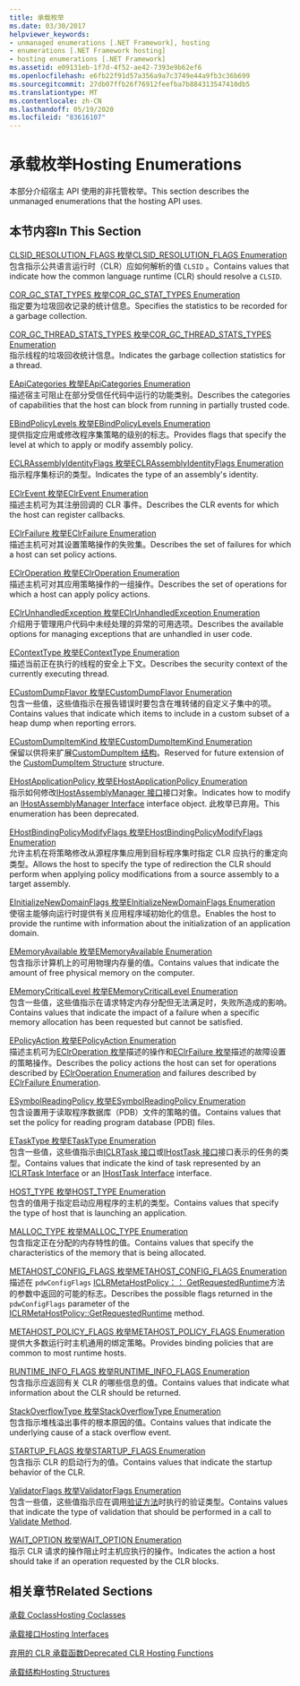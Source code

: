 ```yaml
---
title: 承载枚举
ms.date: 03/30/2017
helpviewer_keywords:
- unmanaged enumerations [.NET Framework], hosting
- enumerations [.NET Framework hosting]
- hosting enumerations [.NET Framework]
ms.assetid: e09131eb-1f7d-4f52-ae42-7393e9b62ef6
ms.openlocfilehash: e6fb22f91d57a356a9a7c3749e44a9fb3c36b699
ms.sourcegitcommit: 27db07ffb26f76912feefba7b884313547410db5
ms.translationtype: MT
ms.contentlocale: zh-CN
ms.lasthandoff: 05/19/2020
ms.locfileid: "83616107"
---
```

# <a name="hosting-enumerations"></a><span data-ttu-id="3f4ca-102">承载枚举</span><span class="sxs-lookup"><span data-stu-id="3f4ca-102">Hosting Enumerations</span></span>
<span data-ttu-id="3f4ca-103">本部分介绍宿主 API 使用的非托管枚举。</span><span class="sxs-lookup"><span data-stu-id="3f4ca-103">This section describes the unmanaged enumerations that the hosting API uses.</span></span>  
  
## <a name="in-this-section"></a><span data-ttu-id="3f4ca-104">本节内容</span><span class="sxs-lookup"><span data-stu-id="3f4ca-104">In This Section</span></span>  
 [<span data-ttu-id="3f4ca-105">CLSID_RESOLUTION_FLAGS 枚举</span><span class="sxs-lookup"><span data-stu-id="3f4ca-105">CLSID_RESOLUTION_FLAGS Enumeration</span></span>](clsid-resolution-flags-enumeration.md)  
 <span data-ttu-id="3f4ca-106">包含指示公共语言运行时（CLR）应如何解析的值 `CLSID` 。</span><span class="sxs-lookup"><span data-stu-id="3f4ca-106">Contains values that indicate how the common language runtime (CLR) should resolve a `CLSID`.</span></span>  
  
 [<span data-ttu-id="3f4ca-107">COR_GC_STAT_TYPES 枚举</span><span class="sxs-lookup"><span data-stu-id="3f4ca-107">COR_GC_STAT_TYPES Enumeration</span></span>](cor-gc-stat-types-enumeration.md)  
 <span data-ttu-id="3f4ca-108">指定要为垃圾回收记录的统计信息。</span><span class="sxs-lookup"><span data-stu-id="3f4ca-108">Specifies the statistics to be recorded for a garbage collection.</span></span>  
  
 [<span data-ttu-id="3f4ca-109">COR_GC_THREAD_STATS_TYPES 枚举</span><span class="sxs-lookup"><span data-stu-id="3f4ca-109">COR_GC_THREAD_STATS_TYPES Enumeration</span></span>](cor-gc-thread-stats-types-enumeration.md)  
 <span data-ttu-id="3f4ca-110">指示线程的垃圾回收统计信息。</span><span class="sxs-lookup"><span data-stu-id="3f4ca-110">Indicates the garbage collection statistics for a thread.</span></span>  
  
 [<span data-ttu-id="3f4ca-111">EApiCategories 枚举</span><span class="sxs-lookup"><span data-stu-id="3f4ca-111">EApiCategories Enumeration</span></span>](eapicategories-enumeration.md)  
 <span data-ttu-id="3f4ca-112">描述宿主可阻止在部分受信任代码中运行的功能类别。</span><span class="sxs-lookup"><span data-stu-id="3f4ca-112">Describes the categories of capabilities that the host can block from running in partially trusted code.</span></span>  
  
 [<span data-ttu-id="3f4ca-113">EBindPolicyLevels 枚举</span><span class="sxs-lookup"><span data-stu-id="3f4ca-113">EBindPolicyLevels Enumeration</span></span>](ebindpolicylevels-enumeration.md)  
 <span data-ttu-id="3f4ca-114">提供指定应用或修改程序集策略的级别的标志。</span><span class="sxs-lookup"><span data-stu-id="3f4ca-114">Provides flags that specify the level at which to apply or modify assembly policy.</span></span>  
  
 [<span data-ttu-id="3f4ca-115">ECLRAssemblyIdentityFlags 枚举</span><span class="sxs-lookup"><span data-stu-id="3f4ca-115">ECLRAssemblyIdentityFlags Enumeration</span></span>](eclrassemblyidentityflags-enumeration.md)  
 <span data-ttu-id="3f4ca-116">指示程序集标识的类型。</span><span class="sxs-lookup"><span data-stu-id="3f4ca-116">Indicates the type of an assembly's identity.</span></span>  
  
 [<span data-ttu-id="3f4ca-117">EClrEvent 枚举</span><span class="sxs-lookup"><span data-stu-id="3f4ca-117">EClrEvent Enumeration</span></span>](eclrevent-enumeration.md)  
 <span data-ttu-id="3f4ca-118">描述主机可为其注册回调的 CLR 事件。</span><span class="sxs-lookup"><span data-stu-id="3f4ca-118">Describes the CLR events for which the host can register callbacks.</span></span>  
  
 [<span data-ttu-id="3f4ca-119">EClrFailure 枚举</span><span class="sxs-lookup"><span data-stu-id="3f4ca-119">EClrFailure Enumeration</span></span>](eclrfailure-enumeration.md)  
 <span data-ttu-id="3f4ca-120">描述主机可对其设置策略操作的失败集。</span><span class="sxs-lookup"><span data-stu-id="3f4ca-120">Describes the set of failures for which a host can set policy actions.</span></span>  
  
 [<span data-ttu-id="3f4ca-121">EClrOperation 枚举</span><span class="sxs-lookup"><span data-stu-id="3f4ca-121">EClrOperation Enumeration</span></span>](eclroperation-enumeration.md)  
 <span data-ttu-id="3f4ca-122">描述主机可对其应用策略操作的一组操作。</span><span class="sxs-lookup"><span data-stu-id="3f4ca-122">Describes the set of operations for which a host can apply policy actions.</span></span>  
  
 [<span data-ttu-id="3f4ca-123">EClrUnhandledException 枚举</span><span class="sxs-lookup"><span data-stu-id="3f4ca-123">EClrUnhandledException Enumeration</span></span>](eclrunhandledexception-enumeration.md)  
 <span data-ttu-id="3f4ca-124">介绍用于管理用户代码中未经处理的异常的可用选项。</span><span class="sxs-lookup"><span data-stu-id="3f4ca-124">Describes the available options for managing exceptions that are unhandled in user code.</span></span>  
  
 [<span data-ttu-id="3f4ca-125">EContextType 枚举</span><span class="sxs-lookup"><span data-stu-id="3f4ca-125">EContextType Enumeration</span></span>](econtexttype-enumeration.md)  
 <span data-ttu-id="3f4ca-126">描述当前正在执行的线程的安全上下文。</span><span class="sxs-lookup"><span data-stu-id="3f4ca-126">Describes the security context of the currently executing thread.</span></span>  
  
 [<span data-ttu-id="3f4ca-127">ECustomDumpFlavor 枚举</span><span class="sxs-lookup"><span data-stu-id="3f4ca-127">ECustomDumpFlavor Enumeration</span></span>](ecustomdumpflavor-enumeration.md)  
 <span data-ttu-id="3f4ca-128">包含一些值，这些值指示在报告错误时要包含在堆转储的自定义子集中的项。</span><span class="sxs-lookup"><span data-stu-id="3f4ca-128">Contains values that indicate which items to include in a custom subset of a heap dump when reporting errors.</span></span>  
  
 [<span data-ttu-id="3f4ca-129">ECustomDumpItemKind 枚举</span><span class="sxs-lookup"><span data-stu-id="3f4ca-129">ECustomDumpItemKind Enumeration</span></span>](ecustomdumpitemkind-enumeration.md)  
 <span data-ttu-id="3f4ca-130">保留以供将来扩展[CustomDumpItem 结构](customdumpitem-structure.md)。</span><span class="sxs-lookup"><span data-stu-id="3f4ca-130">Reserved for future extension of the [CustomDumpItem Structure](customdumpitem-structure.md) structure.</span></span>  
  
 [<span data-ttu-id="3f4ca-131">EHostApplicationPolicy 枚举</span><span class="sxs-lookup"><span data-stu-id="3f4ca-131">EHostApplicationPolicy Enumeration</span></span>](ehostapplicationpolicy-enumeration.md)  
 <span data-ttu-id="3f4ca-132">指示如何修改[IHostAssemblyManager 接口](ihostassemblymanager-interface.md)接口对象。</span><span class="sxs-lookup"><span data-stu-id="3f4ca-132">Indicates how to modify an [IHostAssemblyManager Interface](ihostassemblymanager-interface.md) interface object.</span></span> <span data-ttu-id="3f4ca-133">此枚举已弃用。</span><span class="sxs-lookup"><span data-stu-id="3f4ca-133">This enumeration has been deprecated.</span></span>  
  
 [<span data-ttu-id="3f4ca-134">EHostBindingPolicyModifyFlags 枚举</span><span class="sxs-lookup"><span data-stu-id="3f4ca-134">EHostBindingPolicyModifyFlags Enumeration</span></span>](ehostbindingpolicymodifyflags-enumeration.md)  
 <span data-ttu-id="3f4ca-135">允许主机在将策略修改从源程序集应用到目标程序集时指定 CLR 应执行的重定向类型。</span><span class="sxs-lookup"><span data-stu-id="3f4ca-135">Allows the host to specify the type of redirection the CLR should perform when applying policy modifications from a source assembly to a target assembly.</span></span>  
  
 [<span data-ttu-id="3f4ca-136">EInitializeNewDomainFlags 枚举</span><span class="sxs-lookup"><span data-stu-id="3f4ca-136">EInitializeNewDomainFlags Enumeration</span></span>](einitializenewdomainflags-enumeration.md)  
 <span data-ttu-id="3f4ca-137">使宿主能够向运行时提供有关应用程序域初始化的信息。</span><span class="sxs-lookup"><span data-stu-id="3f4ca-137">Enables the host to provide the runtime with information about the initialization of an application domain.</span></span>  
  
 [<span data-ttu-id="3f4ca-138">EMemoryAvailable 枚举</span><span class="sxs-lookup"><span data-stu-id="3f4ca-138">EMemoryAvailable Enumeration</span></span>](ememoryavailable-enumeration.md)  
 <span data-ttu-id="3f4ca-139">包含指示计算机上的可用物理内存量的值。</span><span class="sxs-lookup"><span data-stu-id="3f4ca-139">Contains values that indicate the amount of free physical memory on the computer.</span></span>  
  
 [<span data-ttu-id="3f4ca-140">EMemoryCriticalLevel 枚举</span><span class="sxs-lookup"><span data-stu-id="3f4ca-140">EMemoryCriticalLevel Enumeration</span></span>](ememorycriticallevel-enumeration.md)  
 <span data-ttu-id="3f4ca-141">包含一些值，这些值指示在请求特定内存分配但无法满足时，失败所造成的影响。</span><span class="sxs-lookup"><span data-stu-id="3f4ca-141">Contains values that indicate the impact of a failure when a specific memory allocation has been requested but cannot be satisfied.</span></span>  
  
 [<span data-ttu-id="3f4ca-142">EPolicyAction 枚举</span><span class="sxs-lookup"><span data-stu-id="3f4ca-142">EPolicyAction Enumeration</span></span>](epolicyaction-enumeration.md)  
 <span data-ttu-id="3f4ca-143">描述主机可为[EClrOperation 枚举](../../../../docs/framework/unmanaged-api/hosting/eclroperation-enumeration.md)描述的操作和[EClrFailure 枚举](eclrfailure-enumeration.md)描述的故障设置的策略操作。</span><span class="sxs-lookup"><span data-stu-id="3f4ca-143">Describes the policy actions the host can set for operations described by [EClrOperation Enumeration](../../../../docs/framework/unmanaged-api/hosting/eclroperation-enumeration.md) and failures described by [EClrFailure Enumeration](eclrfailure-enumeration.md).</span></span>  
  
 [<span data-ttu-id="3f4ca-144">ESymbolReadingPolicy 枚举</span><span class="sxs-lookup"><span data-stu-id="3f4ca-144">ESymbolReadingPolicy Enumeration</span></span>](esymbolreadingpolicy-enumeration.md)  
 <span data-ttu-id="3f4ca-145">包含设置用于读取程序数据库（PDB）文件的策略的值。</span><span class="sxs-lookup"><span data-stu-id="3f4ca-145">Contains values that set the policy for reading program database (PDB) files.</span></span>  
  
 [<span data-ttu-id="3f4ca-146">ETaskType 枚举</span><span class="sxs-lookup"><span data-stu-id="3f4ca-146">ETaskType Enumeration</span></span>](etasktype-enumeration.md)  
 <span data-ttu-id="3f4ca-147">包含一些值，这些值指示由[ICLRTask 接口](../../../../docs/framework/unmanaged-api/hosting/iclrtask-interface.md)或[IHostTask 接口](ihosttask-interface.md)接口表示的任务的类型。</span><span class="sxs-lookup"><span data-stu-id="3f4ca-147">Contains values that indicate the kind of task represented by an [ICLRTask Interface](../../../../docs/framework/unmanaged-api/hosting/iclrtask-interface.md) or an [IHostTask Interface](ihosttask-interface.md) interface.</span></span>  
  
 [<span data-ttu-id="3f4ca-148">HOST_TYPE 枚举</span><span class="sxs-lookup"><span data-stu-id="3f4ca-148">HOST_TYPE Enumeration</span></span>](host-type-enumeration.md)  
 <span data-ttu-id="3f4ca-149">包含的值用于指定启动应用程序的主机的类型。</span><span class="sxs-lookup"><span data-stu-id="3f4ca-149">Contains values that specify the type of host that is launching an application.</span></span>  
  
 [<span data-ttu-id="3f4ca-150">MALLOC_TYPE 枚举</span><span class="sxs-lookup"><span data-stu-id="3f4ca-150">MALLOC_TYPE Enumeration</span></span>](malloc-type-enumeration.md)  
 <span data-ttu-id="3f4ca-151">包含指定正在分配的内存特性的值。</span><span class="sxs-lookup"><span data-stu-id="3f4ca-151">Contains values that specify the characteristics of the memory that is being allocated.</span></span>  
  
 [<span data-ttu-id="3f4ca-152">METAHOST_CONFIG_FLAGS 枚举</span><span class="sxs-lookup"><span data-stu-id="3f4ca-152">METAHOST_CONFIG_FLAGS Enumeration</span></span>](metahost-config-flags-enumeration.md)  
 <span data-ttu-id="3f4ca-153">描述在 `pdwConfigFlags` [ICLRMetaHostPolicy：： GetRequestedRuntime](iclrmetahostpolicy-getrequestedruntime-method.md)方法的参数中返回的可能的标志。</span><span class="sxs-lookup"><span data-stu-id="3f4ca-153">Describes the possible flags returned in the `pdwConfigFlags` parameter of the [ICLRMetaHostPolicy::GetRequestedRuntime](iclrmetahostpolicy-getrequestedruntime-method.md) method.</span></span>  
  
 [<span data-ttu-id="3f4ca-154">METAHOST_POLICY_FLAGS 枚举</span><span class="sxs-lookup"><span data-stu-id="3f4ca-154">METAHOST_POLICY_FLAGS Enumeration</span></span>](metahost-policy-flags-enumeration.md)  
 <span data-ttu-id="3f4ca-155">提供大多数运行时主机通用的绑定策略。</span><span class="sxs-lookup"><span data-stu-id="3f4ca-155">Provides binding policies that are common to most runtime hosts.</span></span>  
  
 [<span data-ttu-id="3f4ca-156">RUNTIME_INFO_FLAGS 枚举</span><span class="sxs-lookup"><span data-stu-id="3f4ca-156">RUNTIME_INFO_FLAGS Enumeration</span></span>](runtime-info-flags-enumeration.md)  
 <span data-ttu-id="3f4ca-157">包含指示应返回有关 CLR 的哪些信息的值。</span><span class="sxs-lookup"><span data-stu-id="3f4ca-157">Contains values that indicate what information about the CLR should be returned.</span></span>  
  
 [<span data-ttu-id="3f4ca-158">StackOverflowType 枚举</span><span class="sxs-lookup"><span data-stu-id="3f4ca-158">StackOverflowType Enumeration</span></span>](stackoverflowtype-enumeration.md)  
 <span data-ttu-id="3f4ca-159">包含指示堆栈溢出事件的根本原因的值。</span><span class="sxs-lookup"><span data-stu-id="3f4ca-159">Contains values that indicate the underlying cause of a stack overflow event.</span></span>  
  
 [<span data-ttu-id="3f4ca-160">STARTUP_FLAGS 枚举</span><span class="sxs-lookup"><span data-stu-id="3f4ca-160">STARTUP_FLAGS Enumeration</span></span>](startup-flags-enumeration.md)  
 <span data-ttu-id="3f4ca-161">包含指示 CLR 的启动行为的值。</span><span class="sxs-lookup"><span data-stu-id="3f4ca-161">Contains values that indicate the startup behavior of the CLR.</span></span>  
  
 [<span data-ttu-id="3f4ca-162">ValidatorFlags 枚举</span><span class="sxs-lookup"><span data-stu-id="3f4ca-162">ValidatorFlags Enumeration</span></span>](validatorflags-enumeration.md)  
 <span data-ttu-id="3f4ca-163">包含一些值，这些值指示应在调用[验证方法](iclrvalidator-validate-method.md)时执行的验证类型。</span><span class="sxs-lookup"><span data-stu-id="3f4ca-163">Contains values that indicate the type of validation that should be performed in a call to [Validate Method](iclrvalidator-validate-method.md).</span></span>  
  
 [<span data-ttu-id="3f4ca-164">WAIT_OPTION 枚举</span><span class="sxs-lookup"><span data-stu-id="3f4ca-164">WAIT_OPTION Enumeration</span></span>](wait-option-enumeration.md)  
 <span data-ttu-id="3f4ca-165">指示 CLR 请求的操作阻止时主机应执行的操作。</span><span class="sxs-lookup"><span data-stu-id="3f4ca-165">Indicates the action a host should take if an operation requested by the CLR blocks.</span></span>  
  
## <a name="related-sections"></a><span data-ttu-id="3f4ca-166">相关章节</span><span class="sxs-lookup"><span data-stu-id="3f4ca-166">Related Sections</span></span>  
 [<span data-ttu-id="3f4ca-167">承载 Coclass</span><span class="sxs-lookup"><span data-stu-id="3f4ca-167">Hosting Coclasses</span></span>](hosting-coclasses.md)  
  
 [<span data-ttu-id="3f4ca-168">承载接口</span><span class="sxs-lookup"><span data-stu-id="3f4ca-168">Hosting Interfaces</span></span>](hosting-interfaces.md)  
  
 [<span data-ttu-id="3f4ca-169">弃用的 CLR 承载函数</span><span class="sxs-lookup"><span data-stu-id="3f4ca-169">Deprecated CLR Hosting Functions</span></span>](deprecated-clr-hosting-functions.md)  
  
 [<span data-ttu-id="3f4ca-170">承载结构</span><span class="sxs-lookup"><span data-stu-id="3f4ca-170">Hosting Structures</span></span>](hosting-structures.md)
